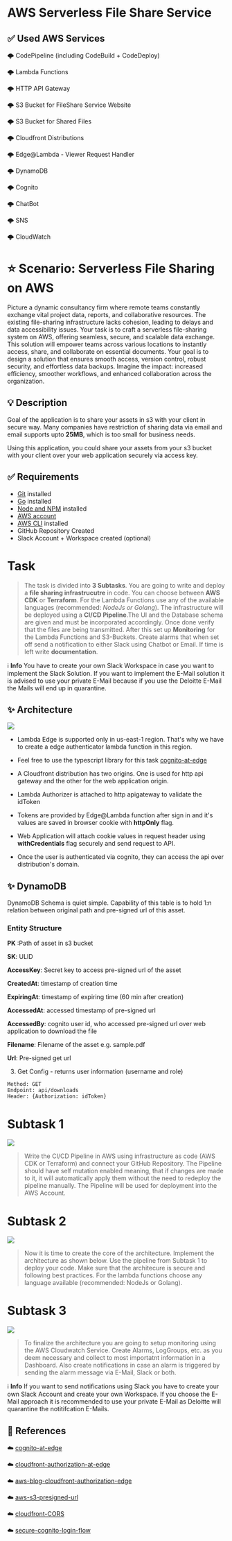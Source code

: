 # AWS Serverless File Share Service

## ✅ Used AWS Services

🌩️ CodePipeline (including CodeBuild + CodeDeploy)

🌩️ Lambda Functions

🌩️ HTTP API Gateway

🌩️ S3 Bucket for FileShare Service Website

🌩️ S3 Bucket for Shared Files

🌩️ Cloudfront Distributions

🌩️ Edge@Lambda - Viewer Request Handler

🌩️ DynamoDB

🌩️ Cognito

🌩️ ChatBot

🌩️ SNS

🌩️ CloudWatch

# ⭐️ Scenario: Serverless File Sharing on AWS
Picture a dynamic consultancy firm where remote teams constantly exchange vital project data, reports, and collaborative resources. The existing file-sharing infrastructure lacks cohesion, leading to delays and data accessibility issues. Your task is to craft a serverless file-sharing system on AWS, offering seamless, secure, and scalable data exchange. This solution will empower teams across various locations to instantly access, share, and collaborate on essential documents. Your goal is to design a solution that ensures smooth access, version control, robust security, and effortless data backups. Imagine the impact: increased efficiency, smoother workflows, and enhanced collaboration across the organization.

## 💡 Description 
Goal of the application is to share your assets in s3 with your client in secure way. Many companies have restriction of sharing data via email and email supports upto **25MB**, which is too small for business needs.

Using this application, you could share your assets from your s3 bucket with your client over your web application securely via access key.

## ✅ Requirements 
* [Git](https://git-scm.com/book/en/v2/Getting-Started-Installing-Git) installed
* [Go](https://go.dev/doc/install) installed
* [Node and NPM](https://nodejs.org/en/download/) installed
* [AWS account](https://portal.aws.amazon.com/gp/aws/developer/registration/index.html)
* [AWS CLI](https://docs.aws.amazon.com/cli/latest/userguide/install-cliv2.html) installed
* GitHub Repository Created
* Slack Account + Workspace created (optional)

# Task
>The task is divided into **3 Subtasks**. You are going to write and deploy a **file sharing infrastrucutre** in code. You can choose between **AWS CDK** or **Terraform**. For the Lambda Functions use any of the available languages (recommended: *NodeJs or Golang*). The infrastructure will be deployed using a **CI/CD Pipeline**.The UI and the Database schema are given and must be incorporated accordingly. Once done verify that the files are being transmitted. After this set up **Monitoring** for the Lambda Functions and S3-Buckets. Create alarms that when set off send a notification to either Slack using Chatbot or Email. If time is left write **documentation**.

ℹ️ **Info** You have to create your own Slack Workspace in case you want to implement the Slack Solution. If you want to implement the E-Mail solution it is advised to use your private E-Mail because if you use the Deloitte E-Mail the Mails will end up in quarantine.

## ✨ Architecture
![](./docs/architecture.png)
- Lambda Edge is supported only in us-east-1 region. That's why we have to create a edge authenticator lambda function in this region. 

- Feel free to use the typescript library for this task [cognito-at-edge](https://github.com/awslabs/cognito-at-edge)

- A Cloudfront distribution has two origins. One is used for http api gateway and the other for the web application origin.

- Lambda Authorizer is attached to http apigateway to validate the idToken

- Tokens are provided by Edge@Lambda function after sign in and it's values are saved in browser cookie with **httpOnly** flag.

- Web Application will attach cookie values in request header using **withCredentials** flag securely and send request to API.

- Once the user is authenticated via cognito, they can access the api over distribution's domain.

## ✨ DynamoDB
DynamoDB Schema is quiet simple. Capability of this table is to hold 1:n relation between original path and pre-signed url of this asset. 

### Entity Structure

**PK** :Path of asset in s3 bucket

**SK**: ULID

**AccessKey**: Secret key to access pre-signed url of the asset

**CreatedAt**: timestamp of creation time

**ExpiringAt**: timestamp of expiring time (60 min after creation)

**AccessedAt**: accessed timestamp of pre-signed url

**AccessedBy**: cognito user id, who accessed pre-signed url over web application to download the file

**Filename**: Filename of the asset e.g. sample.pdf

**Url**: Pre-signed get url

3. Get Config - returns user information (username and role)
```
Method: GET
Endpoint: api/downloads
Header: {Authorization: idToken}
```

# Subtask 1
![](./docs/architecures-advanced-subtask1.png)
>Write the CI/CD Pipeline in AWS using infrastructure as code (AWS CDK or Terraform) and connect your GitHub Repository. The Pipeline should have self mutation enabled meaning, that if changes are made to it, it will automatically apply them without the need to redeploy the pipeline manually.
The Pipeline will be used for deployment into the AWS Account.

# Subtask 2
![](./docs/architecures-advanced-subtask2.png)
>Now it is time to create the core of the architecture. Implement the architecture as shown below. Use the pipeline from Subtask 1 to deploy your code.
Make sure that the architecure is secure and following best practices.
For the lambda functions choose any language available (recommended: NodeJs or Golang).

# Subtask 3
![](./docs/architecures-advanced-subtask3.png)
>To finalize the architecture you are going to setup monitoring using the AWS Cloudwatch Service. Create Alarms, LogGroups, etc. as you deem necessary and collect to most importatnt information in a Dashboard.
Also create notifications in case an alarm is triggered by sending the alarm message via E-Mail, Slack or both.

ℹ️ **Info**
If you want to send notifications using Slack you have to create your own Slack Account and create your own Workspace. If you choose the E-Mail approach it is recommended to use your private E-Mail as Deloitte will quarantine the notitifcation E-Mails.



## 👀 References

☁️ [cognito-at-edge](https://github.com/awslabs/cognito-at-edge)

☁️ [cloudfront-authorization-at-edge](https://github.com/aws-samples/cloudfront-authorization-at-edge)

☁️ [aws-blog-cloudfront-authorization-edge](https://aws.amazon.com/blogs/networking-and-content-delivery/authorizationedge-using-cookies-protect-your-amazon-cloudfront-content-from-being-downloaded-by-unauthenticated-users/)

☁️ [aws-s3-presigned-url](https://docs.aws.amazon.com/AmazonS3/latest/userguide/using-presigned-url.html)

☁️ [cloudfront-CORS](https://advancedweb.hu/how-cloudfront-solves-cors-problems/)

☁️ [secure-cognito-login-flow](https://advancedweb.hu/how-to-secure-the-cognito-login-flow-with-a-state-nonce-and-pkce/)
